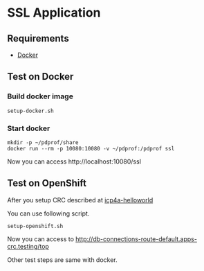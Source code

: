 # SSL Application

## Requirements

- [Docker](https://www.docker.com/)

## Test on Docker

### Build docker image

```
setup-docker.sh
```

### Start docker 
```
mkdir -p ~/pdprof/share
docker run --rm -p 10080:10080 -v ~/pdprof:/pdprof ssl
```

Now you can access http://localhost:10080/ssl


## Test on OpenShift

After you setup CRC described at [icp4a-helloworld](https://github.com/pdprof/icp4a-helloworld)

You can use following script. 
```
setup-openshift.sh
```

Now you can access to http://db-connections-route-default.apps-crc.testing/top

Other test steps are same with docker.
